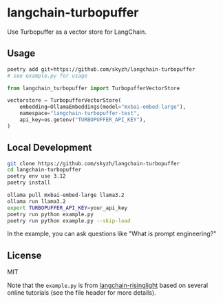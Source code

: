 # langchain-turbopuffer

Use Turbopuffer as a vector store for LangChain.

## Usage

```bash
poetry add git+https://github.com/skyzh/langchain-turbopuffer
# see example.py for usage
```

```python
from langchain_turbopuffer import TurbopufferVectorStore

vectorstore = TurbopufferVectorStore(
    embedding=OllamaEmbeddings(model="mxbai-embed-large"),
    namespace="langchain-turbopuffer-test",
    api_key=os.getenv("TURBOPUFFER_API_KEY"),
)
```

## Local Development

```bash
git clone https://github.com/skyzh/langchain-turbopuffer
cd langchain-turbopuffer
poetry env use 3.12
poetry install

ollama pull mxbai-embed-large llama3.2
ollama run llama3.2
export TURBOPUFFER_API_KEY=your_api_key
poetry run python example.py
poetry run python example.py --skip-load
```

In the example, you can ask questions like "What is prompt engineering?"

## License

MIT

Note that the `example.py` is from [langchain-risinglight](https://github.com/skyzh/langchain-risinglight) based on several online tutorials (see the file header for more details).
